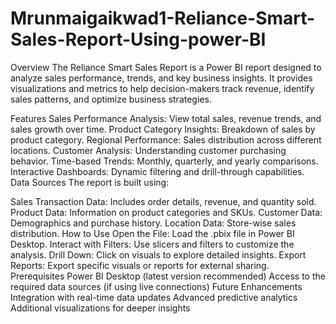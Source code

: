 # Mrunmaigaikwad1-Reliance-Smart-Sales-Report-Using-power-BI

Overview
The Reliance Smart Sales Report is a Power BI report designed to analyze sales performance, trends, and key business insights. It provides visualizations and metrics to help decision-makers track revenue, identify sales patterns, and optimize business strategies.

Features
Sales Performance Analysis: View total sales, revenue trends, and sales growth over time.
Product Category Insights: Breakdown of sales by product category.
Regional Performance: Sales distribution across different locations.
Customer Analysis: Understanding customer purchasing behavior.
Time-based Trends: Monthly, quarterly, and yearly comparisons.
Interactive Dashboards: Dynamic filtering and drill-through capabilities.
Data Sources
The report is built using:

Sales Transaction Data: Includes order details, revenue, and quantity sold.
Product Data: Information on product categories and SKUs.
Customer Data: Demographics and purchase history.
Location Data: Store-wise sales distribution.
How to Use
Open the File: Load the .pbix file in Power BI Desktop.
Interact with Filters: Use slicers and filters to customize the analysis.
Drill Down: Click on visuals to explore detailed insights.
Export Reports: Export specific visuals or reports for external sharing.
Prerequisites
Power BI Desktop (latest version recommended)
Access to the required data sources (if using live connections)
Future Enhancements
Integration with real-time data updates
Advanced predictive analytics
Additional visualizations for deeper insights
